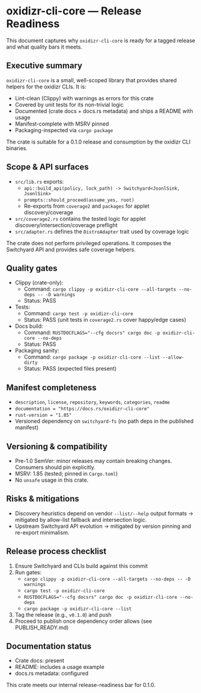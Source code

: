 # oxidizr-cli-core — Release Readiness

This document captures why `oxidizr-cli-core` is ready for a tagged release and what quality bars it meets.

## Executive summary

`oxidizr-cli-core` is a small, well-scoped library that provides shared helpers for the oxidizr CLIs. It is:

- Lint-clean (Clippy) with warnings as errors for this crate
- Covered by unit tests for its non-trivial logic
- Documented (crate docs + docs.rs metadata) and ships a README with usage
- Manifest-complete with MSRV pinned
- Packaging-inspected via `cargo package`

The crate is suitable for a 0.1.0 release and consumption by the oxidizr CLI binaries.

## Scope & API surfaces

- `src/lib.rs` exports:
  - `api::build_api(policy, lock_path) -> Switchyard<JsonlSink, JsonlSink>`
  - `prompts::should_proceed(assume_yes, root)`
  - Re-exports from `coverage2` and `packages` for applet discovery/coverage
- `src/coverage2.rs` contains the tested logic for applet discovery/intersection/coverage preflight
- `src/adapter.rs` defines the `DistroAdapter` trait used by coverage logic

The crate does not perform privileged operations. It composes the Switchyard API and provides safe coverage helpers.

## Quality gates

- Clippy (crate-only):
  - Command: `cargo clippy -p oxidizr-cli-core --all-targets --no-deps -- -D warnings`
  - Status: PASS
- Tests:
  - Command: `cargo test -p oxidizr-cli-core`
  - Status: PASS (unit tests in `coverage2.rs` cover happy/edge cases)
- Docs build:
  - Command: `RUSTDOCFLAGS="--cfg docsrs" cargo doc -p oxidizr-cli-core --no-deps`
  - Status: PASS
- Packaging sanity:
  - Command: `cargo package -p oxidizr-cli-core --list --allow-dirty`
  - Status: PASS (expected files present)

## Manifest completeness

- `description`, `license`, `repository`, `keywords`, `categories`, `readme`
- `documentation = "https://docs.rs/oxidizr-cli-core"`
- `rust-version = "1.85"`
- Versioned dependency on `switchyard-fs` (no path deps in the published manifest)

## Versioning & compatibility

- Pre-1.0 SemVer: minor releases may contain breaking changes. Consumers should pin explicitly.
- MSRV: 1.85 (tested; pinned in `Cargo.toml`)
- No `unsafe` usage in this crate.

## Risks & mitigations

- Discovery heuristics depend on vendor `--list/--help` output formats → mitigated by allow-list fallback and intersection logic.
- Upstream Switchyard API evolution → mitigated by version pinning and re-export minimalism.

## Release process checklist

1) Ensure Switchyard and CLIs build against this commit
2) Run gates:
   - `cargo clippy -p oxidizr-cli-core --all-targets --no-deps -- -D warnings`
   - `cargo test -p oxidizr-cli-core`
   - `RUSTDOCFLAGS="--cfg docsrs" cargo doc -p oxidizr-cli-core --no-deps`
   - `cargo package -p oxidizr-cli-core --list`
3) Tag the release (e.g., `v0.1.0`) and push
4) Proceed to publish once dependency order allows (see PUBLISH_READY.md)

## Documentation status

- Crate docs: present
- README: includes a usage example
- docs.rs metadata: configured

This crate meets our internal release-readiness bar for 0.1.0.
